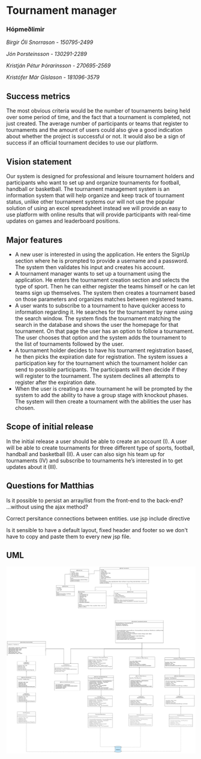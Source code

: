 # Tournament manager

### Hópmeðlimir

*Birgir Óli Snorrason 	- 150795-2499*

*Jón Þorsteinsson		- 130291-2289*

*Kristján Pétur Þórarinsson	- 270695-2569*

*Kristófer Már Gíslason	- 181096-3579*

## Success metrics

The most obvious criteria would be the number of tournaments being held over some period of time, and the fact that a tournament is completed, not just created. The average number of participants or teams that register to tournaments and the amount of 
users could also give a good indication about whether the project is successful or not. It would also be a sign of success if an official tournament decides to use our platform.

## Vision statement

Our system is designed for professional and leisure tournament holders and participants   who want to set up and organize tournaments for football, handball or basketball. The tournament management system is an information system that will help organize and keep track of tournament status, unlike other tournament systems our will not use the popular solution of using an excel spreadsheet instead we will provide an easy to use platform with online results that will provide participants with real-time updates on games and leaderboard positions.

## Major features
+ A new user is interested in using the application. He enters the SignUp section where he is prompted to provide a username and a password. The system then validates his input and creates his account.
+ A tournament manager wants to set up a tournament using the application. He enters the tournament creation section and selects the type of sport. Then he can either register the teams himself or he can let teams sign up themselves. The system then creates a tournament based on those parameters and organizes matches between registered teams.
+ A user wants to subscribe to a tournament to have quicker access to information regarding it. He searches for the tournament by name using the search window. The system finds the tournament matching the search in the database and shows the user the homepage for that tournament. On that page the user has an option to follow a tournament. The user chooses that option and the system adds the tournament to the list of tournaments followed by the user.
+ A tournament holder decides to have his tournament registration based, he then picks the expiration date for registration. The system issues a participation key for the tournament which the tournament holder can send to possible participants. The participants will then decide if they will register to the tournament. The system declines all attempts to register after the expiration date.
+ When the user is creating a new tournament he will be prompted by the system to add the ability to have a group stage with knockout phases. The system will then create a tournament with the abilities the user has chosen.




## Scope of initial release

In the initial release a user should be able to create an account (I). A user will be able to create tournaments for three different type of sports, football, handball and basketball (II).  A user can also sign his team up for tournaments (IV) and subscribe to tournaments he’s interested in to get updates about it (III). 

## Questions for Matthias

Is it possible to persist an array/list from the front-end to the back-end? ...without using the ajax method?

Correct persitance connections between entities. use jsp include directive

Is it sensible to have a default layout, fixed header and footer so we don't have to copy and paste them to every new jsp file.

## UML

![](UML.png)
